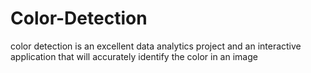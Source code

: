 # Color-Detection
color detection is an excellent data analytics project and an interactive application that will accurately identify the color in an image
